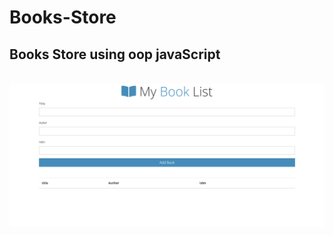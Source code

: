 # Books-Store
<h2>Books Store using oop javaScript</h2>

<br>
<img src="./book app.png" style="text-align:center; ">
